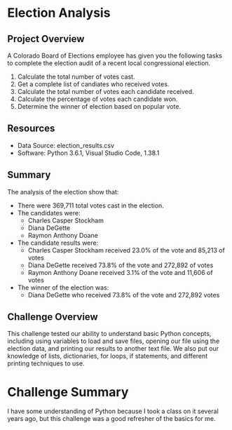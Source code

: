 # Election Analysis

## Project Overview
A Colorado Board of Elections employee has given you the following tasks to complete the election audit of a recent local congressional election.

1. Calculate the total number of votes cast.
2. Get a complete list of candiates who received votes.
3. Calculate the total number of votes each candidate received.
4. Calculate the percentage of votes each candidate won.
5. Determine the winner of election based on popular vote.

## Resources
- Data Source: election_results.csv
- Software: Python 3.6.1, Visual Studio Code, 1.38.1

## Summary
The analysis of the election show that:

- There were 369,711 total votes cast in the election.
- The candidates were:
  - Charles Casper Stockham
  - Diana DeGette
  - Raymon Anthony Doane
- The candidate results were:
  - Charles Casper Stockham received 23.0% of the vote and 85,213 of votes
  - Diana DeGette received 73.8% of the vote and 272,892 of votes
  - Raymon Anthony Doane received 3.1% of the vote and 11,606 of votes
- The winner of the election was:
  - Diana DeGette who received 73.8% of the vote and 272,892 votes

## Challenge Overview
This challenge tested our ability to understand basic Python concepts, including using variables to load and save files, opening our file using the election data, and printing our results to another text file. We also put our knowledge of lists, dictionaries, for loops, if statements, and different printing techniques to use.

# Challenge Summary
I have some understanding of Python because I took a class on it several years ago, but this challenge was a good refresher of the basics for me. 
